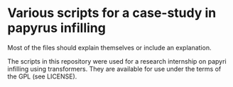 # Various scripts for a case-study in papyrus infilling

Most of the files should explain themselves or include an explanation. 

The scripts in this repository were used for a research internship on papyri infilling using transformers. They are available for use under the terms of the GPL (see LICENSE).
